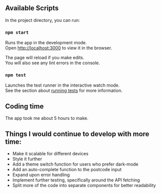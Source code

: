 ## Available Scripts

In the project directory, you can run:

### `npm start`

Runs the app in the development mode.\
Open [http://localhost:3000](http://localhost:3000) to view it in the browser.

The page will reload if you make edits.\
You will also see any lint errors in the console.

### `npm test`

Launches the test runner in the interactive watch mode.\
See the section about [running tests](https://facebook.github.io/create-react-app/docs/running-tests) for more information.

## Coding time

The app took me about 5 hours to make.

## Things I would continue to develop with more time:

- Make it scalable for different devices
- Style it further
- Add a theme switch function for users who prefer dark-mode
- Add an auto-complete function to the postcode input
- Expand upon error handling
- Implement further testing, specifically around the API fetching
- Split more of the code into separate components for better readability
